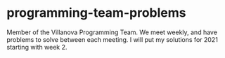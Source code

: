 # programming-team-problems
Member of the Villanova Programming Team.
We meet weekly, and have problems to solve between each meeting.
I will put my solutions for 2021 starting with week 2.
